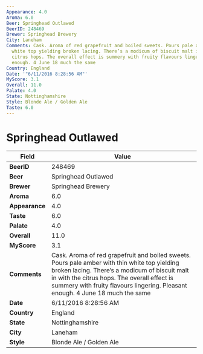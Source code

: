 ```yaml
---
Appearance: 4.0
Aroma: 6.0
Beer: Springhead Outlawed
BeerID: 248469
Brewer: Springhead Brewery
City: Laneham
Comments: Cask. Aroma of red grapefruit and boiled sweets. Pours pale amber with thin
  white top yielding broken lacing. There’s a modicum of biscuit malt in with the
  citrus hops. The overall effect is summery with fruity flavours lingering. Pleasant
  enough. 4 June 18 much the same
Country: England
Date: '"6/11/2016 8:28:56 AM"'
MyScore: 3.1
Overall: 11.0
Palate: 4.0
State: Nottinghamshire
Style: Blonde Ale / Golden Ale
Taste: 6.0
---
```


# Springhead Outlawed

| Field         | Value |
|---------------|-------|
| **BeerID** | 248469 |
| **Beer** | Springhead Outlawed |
| **Brewer** | Springhead Brewery |
| **Aroma** | 6.0 |
| **Appearance** | 4.0 |
| **Taste** | 6.0 |
| **Palate** | 4.0 |
| **Overall** | 11.0 |
| **MyScore** | 3.1 |
| **Comments** | Cask. Aroma of red grapefruit and boiled sweets. Pours pale amber with thin white top yielding broken lacing. There’s a modicum of biscuit malt in with the citrus hops. The overall effect is summery with fruity flavours lingering. Pleasant enough. 4 June 18 much the same |
| **Date** | 6/11/2016 8:28:56 AM |
| **Country** | England |
| **State** | Nottinghamshire |
| **City** | Laneham |
| **Style** | Blonde Ale / Golden Ale |
